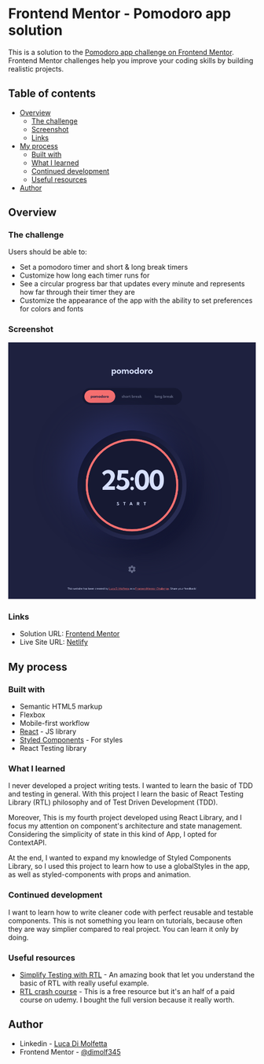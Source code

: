 # Frontend Mentor - Pomodoro app solution

This is a solution to the [Pomodoro app challenge on Frontend Mentor](https://www.frontendmentor.io/challenges/pomodoro-app-KBFnycJ6G). Frontend Mentor challenges help you improve your coding skills by building realistic projects.

## Table of contents

- [Overview](#overview)
  - [The challenge](#the-challenge)
  - [Screenshot](#screenshot)
  - [Links](#links)
- [My process](#my-process)
  - [Built with](#built-with)
  - [What I learned](#what-i-learned)
  - [Continued development](#continued-development)
  - [Useful resources](#useful-resources)
- [Author](#author)

## Overview

### The challenge

Users should be able to:

- Set a pomodoro timer and short & long break timers
- Customize how long each timer runs for
- See a circular progress bar that updates every minute and represents how far through their timer they are
- Customize the appearance of the app with the ability to set preferences for colors and fonts

### Screenshot

![](./screenshot.png)

### Links

- Solution URL: [Frontend Mentor](https://www.frontendmentor.io/solutions/pomodo-app-with-react-and-styled-components-kCq88IiDo-)
- Live Site URL: [Netlify](https://pomodoro-app-dimolf345.netlify.app/)

## My process

### Built with

- Semantic HTML5 markup
- Flexbox
- Mobile-first workflow
- [React](https://reactjs.org/) - JS library
- [Styled Components](https://styled-components.com/) - For styles
- React Testing library

### What I learned

I never developed a project writing tests. I wanted to learn the basic of TDD and testing in general. With this project I learn the basic of React Testing Library (RTL) philosophy and of Test Driven Development (TDD).

Moreover, This is my fourth project developed using React Library, and I focus my attention on component's architecture and state management.
Considering the simplicity of state in this kind of App, I opted for ContextAPI.

At the end, I wanted to expand my knowledge of Styled Components Library, so I used this project to learn how to use a globalStyles in the app, as well as styled-components with props and animation.

### Continued development

I want to learn how to write cleaner code with perfect reusable and testable components. This is not something you learn on tutorials, because often they are way simplier compared to real project. You can learn it only by doing.

### Useful resources

- [Simplify Testing with RTL](https://www.packtpub.com/product/simplify-testing-with-react-testing-library/9781800564459) - An amazing book that let you understand the basic of RTL with really useful example.
- [RTL crash course](https://www.youtube.com/watch?v=04BBgg8zgWo) - This is a free resource but it's an half of a paid course on udemy. I bought the full version because it really worth.

## Author

- Linkedin - [Luca Di Molfetta](https://www.linkedin.com/in/luca-di-molfetta-89659419a/)
- Frontend Mentor - [@dimolf345](https://www.frontendmentor.io/profile/dimolf345)
